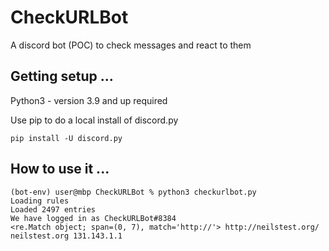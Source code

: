 # CheckURLBot
A discord bot (POC) to check messages and react to them

Getting setup  ...
------------------

Python3 - version 3.9 and up required

Use pip to do a local install of discord.py 

```pip install -U discord.py```


How to use it ...
-----------------


```
(bot-env) user@mbp CheckURLBot % python3 checkurlbot.py
Loading rules
Loaded 2497 entries
We have logged in as CheckURLBot#8384
<re.Match object; span=(0, 7), match='http://'> http://neilstest.org/ neilstest.org 131.143.1.1
```


